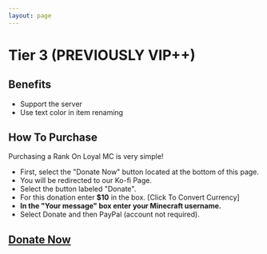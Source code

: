 ```yaml
---
layout: page
---
```


# Tier 3 (PREVIOUSLY VIP++)
## Benefits
- Support the server
- Use text color in item renaming

## How To Purchase
Purchasing a Rank On Loyal MC is very simple!
- First, select the "Donate Now" button located at the bottom of this page.
- You will be redirected to our Ko-fi Page.
- Select the button labeled "Donate".
- For this donation enter **$10** in the box. [Click To Convert Currency]
- **In the "Your message" box enter your Minecraft username.**
- Select Donate and then PayPal (account not required).

## [Donate Now](https://ko-fi.com/mrspidercat)
